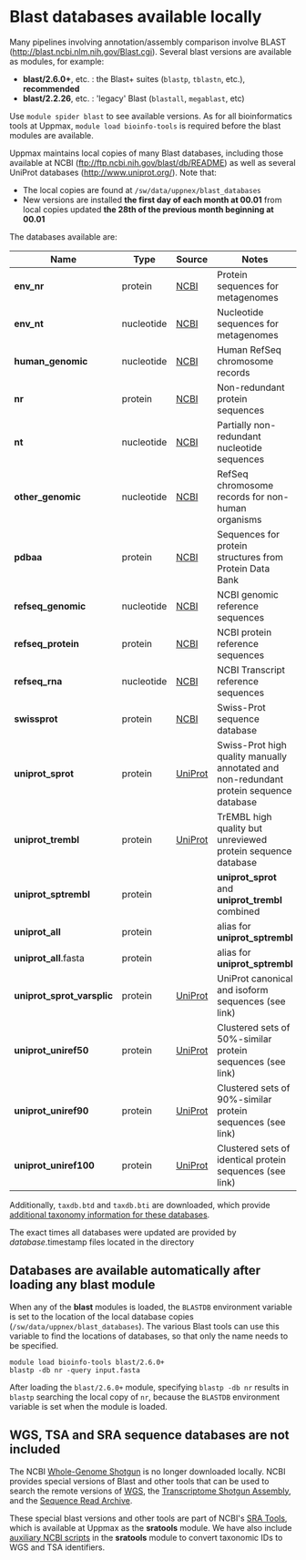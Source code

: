 Blast databases available locally
=================================

Many pipelines involving annotation/assembly comparison involve BLAST
(<http://blast.ncbi.nlm.nih.gov/Blast.cgi>). Several blast versions are available
as modules, for example:

* **blast/2.6.0+**, etc. : the Blast+ suites (`blastp`, `tblastn`, etc.), **recommended**
* **blast/2.2.26**, etc. : 'legacy' Blast (`blastall`, `megablast`, etc)

Use `module spider blast` to see available versions.  As for all bioinformatics
tools at Uppmax, `module load bioinfo-tools` is required before the blast
modules are available.

Uppmax maintains local copies of many Blast databases, including those
available at NCBI (<ftp://ftp.ncbi.nih.gov/blast/db/README>) as well as
several UniProt databases (<http://www.uniprot.org/>).  Note that:

* The local copies are found at `/sw/data/uppnex/blast_databases`
* New versions are installed **the first day of each month at 00.01** from local copies updated **the 28th of the previous month beginning at 00.01**

The databases available are:

**Name** | **Type** | **Source** | **Notes**
-----|------|--------|------
**env_nr** | protein | [NCBI][] | Protein sequences for metagenomes
**env_nt** | nucleotide | [NCBI][] | Nucleotide sequences for metagenomes
**human_genomic** | nucleotide | [NCBI][] | Human RefSeq chromosome records
**nr** | protein | [NCBI][] | Non-redundant protein sequences
**nt** | nucleotide | [NCBI][] | Partially non-redundant nucleotide sequences
**other_genomic** | nucleotide | [NCBI][] | RefSeq chromosome records for non-human organisms
**pdbaa** | protein | [NCBI][] | Sequences for protein structures from Protein Data Bank
**refseq_genomic** | nucleotide | [NCBI][] | NCBI genomic reference sequences
**refseq_protein** | protein | [NCBI][] | NCBI protein reference sequences
**refseq_rna** | nucleotide | [NCBI][] |  NCBI Transcript reference sequences
**swissprot** | protein | [NCBI][] | Swiss-Prot sequence database
**uniprot_sprot** | protein | [UniProt][UniProtSPT]  | Swiss-Prot high quality manually annotated and non-redundant protein sequence database
**uniprot_trembl** | protein | [UniProt][UniProtSPT] | TrEMBL high quality but unreviewed protein sequence database
**uniprot_sptrembl** | protein | | **uniprot_sprot** and **uniprot_trembl** combined
**uniprot_all** | protein | | alias for **uniprot_sptrembl**
**uniprot_all**.fasta | protein | | alias for **uniprot_sptrembl**
**uniprot_sprot_varsplic** | protein | [UniProt][UniProtIsoforms] | UniProt canonical and isoform sequences (see link)
**uniprot_uniref50** | protein | [UniProt][UniRef] | Clustered sets of 50%-similar protein sequences (see link)
**uniprot_uniref90** | protein | [UniProt][UniRef] | Clustered sets of 90%-similar protein sequences (see link)
**uniprot_uniref100** | protein | [UniProt][UniRef] | Clustered sets of identical protein sequences (see link)

Additionally, `taxdb.btd` and `taxdb.bti` are downloaded, which provide [additional taxonomy information for these databases][NCBI].

The exact times all databases were updated are provided by *database*.timestamp files located in the directory

[NCBI]:            ftp://ftp.ncbi.nih.gov/blast/db/README
[UniRef]:          http://www.uniprot.org/uniref/
[UniProtSPT]:      http://www.uniprot.org/help/uniprotkb_sections
[UniProtIsoforms]: http://www.uniprot.org/help/canonical_and_isoforms


Databases are available automatically after loading any blast module
--------------------------------------------------------------------

When any of the **blast** modules is loaded, the `BLASTDB` environment variable
is set to the location of the local database copies
(`/sw/data/uppnex/blast_databases`).  The various Blast tools can use this variable to 
find the locations of databases, so that only the name needs to be specified.

    module load bioinfo-tools blast/2.6.0+
    blastp -db nr -query input.fasta

After loading the `blast/2.6.0+` module, specifying `blastp -db nr` results in
`blastp` searching the local copy of `nr`, because the `BLASTDB` environment
variable is set when the module is loaded.



WGS, TSA and SRA sequence databases are not included
----------------------------------------------------

The NCBI [Whole-Genome Shotgun][WGS] is no longer downloaded locally.  NCBI
provides special versions of Blast and other tools that can be used to search
the remote versions of [WGS][], the [Transcriptome Shotgun Assembly][TSA], and
the [Sequence Read Archive][SRA].

These special blast versions and other tools are part of NCBI's [SRA
Tools][SRA_Tools], which is available at Uppmax as the **sratools** module.  We
have also include [auxiliary NCBI scripts][aux_scripts] in the **sratools**
module to convert taxonomic IDs to WGS and TSA identifiers.

[WGS]: https://www.ncbi.nlm.nih.gov/genbank/wgs/
[TSA]: https://www.ncbi.nlm.nih.gov/genbank/tsa/
[SRA]: https://www.ncbi.nlm.nih.gov/sra
[SRA_Tools]: https://trace.ncbi.nlm.nih.gov/Traces/sra/sra.cgi?view=toolkit_doc
[aux_scripts]: ftp://ftp.ncbi.nlm.nih.gov/blast/WGS_TOOLS/README_BLASTWGS.txt


<!--
NCBI Taxonomy database also available
-------------------------------------

The [NCBI Taxonomy database](https://www.ncbi.nlm.nih.gov/taxonomy) is also available in this same location and updated on the same schedule.
-->
